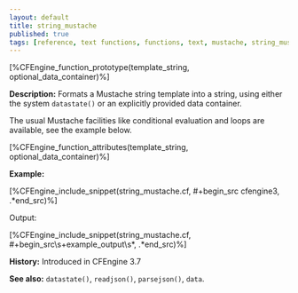 ```yaml
---
layout: default
title: string_mustache
published: true
tags: [reference, text functions, functions, text, mustache, string_mustache, json]
---
```


[%CFEngine_function_prototype(template_string, optional_data_container)%]

**Description:** Formats a Mustache string template into a string, using either the system `datastate()` or an explicitly provided data container.

The usual Mustache facilities like conditional evaluation and loops are available, see the example below.

[%CFEngine_function_attributes(template_string, optional_data_container)%]

**Example:**

[%CFEngine_include_snippet(string_mustache.cf, #\+begin_src cfengine3, .*end_src)%]

Output:

[%CFEngine_include_snippet(string_mustache.cf, #\+begin_src\s+example_output\s*, .*end_src)%]

**History:** Introduced in CFEngine 3.7

**See also:** `datastate()`, `readjson()`, `parsejson()`, `data`.
